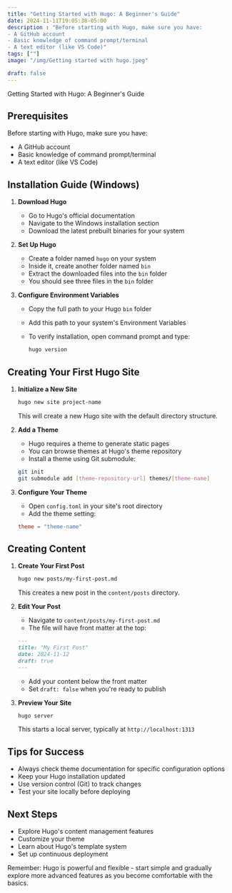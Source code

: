 ```yaml
---
title: "Getting Started with Hugo: A Beginner's Guide"
date: 2024-11-11T19:05:38-05:00
description : "Before starting with Hugo, make sure you have:
- A GitHub account
- Basic knowledge of command prompt/terminal
- A text editor (like VS Code)"
tags: [""]
image: "/img/Getting started with hugo.jpeg"

draft: false
---
```


Getting Started with Hugo: A Beginner's Guide

## Prerequisites

Before starting with Hugo, make sure you have:

- A GitHub account
- Basic knowledge of command prompt/terminal
- A text editor (like VS Code)

## Installation Guide (Windows)

1. **Download Hugo**
   - Go to Hugo's official documentation
   - Navigate to the Windows installation section
   - Download the latest prebuilt binaries for your system

2. **Set Up Hugo**
   - Create a folder named `hugo` on your system
   - Inside it, create another folder named `bin`
   - Extract the downloaded files into the `bin` folder
   - You should see three files in the `bin` folder

3. **Configure Environment Variables**
   - Copy the full path to your Hugo `bin` folder
   - Add this path to your system's Environment Variables
   - To verify installation, open command prompt and type:

     ```bash
     hugo version
     ```

## Creating Your First Hugo Site

1. **Initialize a New Site**

   ```bash
   hugo new site project-name
   ```

   This will create a new Hugo site with the default directory structure.

2. **Add a Theme**
   - Hugo requires a theme to generate static pages
   - You can browse themes at Hugo's theme repository
   - Install a theme using Git submodule:

   ```bash
   git init
   git submodule add [theme-repository-url] themes/[theme-name]
   ```

3. **Configure Your Theme**
   - Open `config.toml` in your site's root directory
   - Add the theme setting:

   ```toml
   theme = "theme-name"
   ```

## Creating Content

1. **Create Your First Post**

   ```bash
   hugo new posts/my-first-post.md
   ```

   This creates a new post in the `content/posts` directory.

2. **Edit Your Post**
   - Navigate to `content/posts/my-first-post.md`
   - The file will have front matter at the top:

   ```markdown
   ---
   title: "My First Post"
   date: 2024-11-12
   draft: true
   ---

   ```

   - Add your content below the front matter
   - Set `draft: false` when you're ready to publish

3. **Preview Your Site**

   ```bash
   hugo server
   ```

   This starts a local server, typically at `http://localhost:1313`

## Tips for Success

- Always check theme documentation for specific configuration options
- Keep your Hugo installation updated
- Use version control (Git) to track changes
- Test your site locally before deploying

## Next Steps

- Explore Hugo's content management features
- Customize your theme
- Learn about Hugo's template system
- Set up continuous deployment

Remember: Hugo is powerful and flexible - start simple and gradually explore more advanced features as you become comfortable with the basics.
